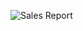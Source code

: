 ![Sales Report](https://raw.githubusercontent.com/aniket-analytics/Power-BI-Projects/main/Shop-Sales-Report/SalesReport.jpg)

